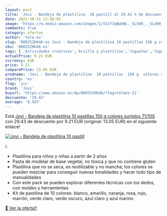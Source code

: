 ```yaml
---
layout: post
title: 'Jovi - Bandeja de plastilina  10 pastill al 29.43 % de descuento'
date: 2021-10-31 13:38:03
image: 'https://m.media-amazon.com/images/I/51Cf3qBwbNL._SL500_._SL400_.jpg'
comments: true
category: ofertas
author: 'tole.es'
slug: 'B0025ZHG46-es Jovi - Bandeja de plastilina 10 pastillas 150 g colores...'
sku: 'B0025ZHG46-es'
tags: [ 'Actividades creativas','Arcilla y plastilina','Juguetes','Juguetes y juegos','jovi','plastilina', ]
actualPrice: 9.21 EUR
currency: EUR
price: 9.21
comparePrice: 13.05 EUR
prodname: 'Jovi - Bandeja de plastilina  10 pastillas  150 g  colores surtidos  71/10S '
country: 'es'
flag: '🇪🇸'
brand: 'Jovi'
buyurl: 'https://www.amazon.es/dp/B0025ZHG46/?tag=tolees-21'
descuento: '29.43'
average: '8.925'
---
```


Está [Jovi - Bandeja de plastilina  10 pastillas  150 g  colores surtidos  71/10S ](https://www.amazon.es/dp/B0025ZHG46/?tag=tolees-21) con 29.43 de descuento por 9.21 EUR (original: 13.05 EUR) en el siguiente enlace!

[![Jovi - Bandeja de plastilina  10 pastill](https://m.media-amazon.com/images/I/51Cf3qBwbNL._SL500_._SL400_.jpg)](https://www.amazon.es/dp/B0025ZHG46/?tag=tolees-21)

ℹ️:

- Plastilina para niños y niñas a partir de 2 años
- Pasta de modelar de base vegetal, no tóxica y que no contiene gluten
- Plastilina que no se seca, es reutilizable y no mancha; los colores se pueden mezclar para conseguir nuevas tonalidades y hacer todo tipo de manualidades
- Con este pack se pueden explorar diferentes técnicas con los dedos, con moldes y herramientas
- Kit de pastilina de 10 colores: blanco, amarillo, naranja, rosa, rojo, marrón, verde claro, verde oscuro, azul claro y azul marino

[🛒 Ver la oferta!!](https://www.amazon.es/dp/B0025ZHG46/?tag=tolees-21)
